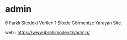 # admin
6 Farklı Sitedeki Verileri 1 Sitede Görmenize Yarayan Site.

web : https://www.ibrahimodev.tk/admin/
